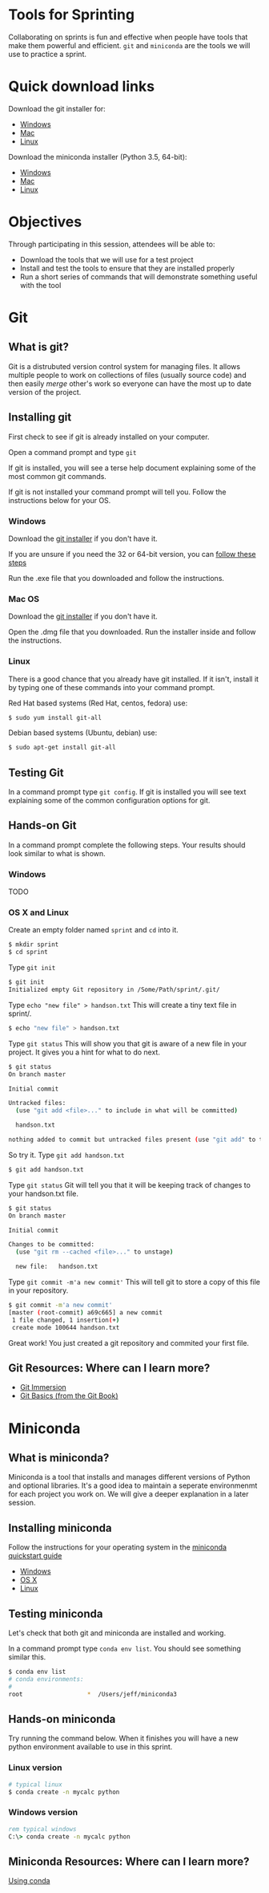 # Tools for Sprinting
Collaborating on sprints is fun and effective when people have tools that make them powerful and efficient. `git` and `miniconda` are the tools we will use to practice a sprint. 

# Quick download links

Download the git installer for:

* [Windows](https://git-scm.com/download/windows)
* [Mac](https://git-scm.com/download/mac)
* [Linux](https://git-scm.com/download/linux)

Download the miniconda installer (Python 3.5, 64-bit): 

* [Windows](https://repo.continuum.io/miniconda/Miniconda3-latest-Windows-x86_64.exe)
* [Mac](https://repo.continuum.io/miniconda/Miniconda3-latest-MacOSX-x86_64.sh)
* [Linux](https://repo.continuum.io/miniconda/Miniconda3-latest-Linux-x86_64.sh)

# Objectives
Through participating in this session, attendees will be able to:

* Download the tools that we will use for a test project
* Install and test the tools to ensure that they are installed properly
* Run a short series of commands that will demonstrate something useful with the tool 

# Git 

## What is git?
Git is a distrubuted version control system for managing files. It allows multiple people to work on collections of files (usually source code) and then easily *merge* other's work so everyone can have the most up to date version of the project. 

## Installing git
First check to see if git is already installed on your computer.

Open a command prompt and type `git`

If git is installed, you will see a terse help document explaining some of the most common git commands.

If git is not installed your command prompt will tell you. Follow the instructions below for your OS. 

### Windows

Download the [git installer](https://git-scm.com/download/windows) if you don't have it.

If you are unsure if you need the 32 or 64-bit version, you can [follow these steps](https://support.microsoft.com/en-us/help/15056/windows-7-32-64-bit-faq)

Run the .exe file that you downloaded and follow the instructions.

### Mac OS

Download the [git installer](https://git-scm.com/download/mac)  if you don't have it.

Open the .dmg file that you downloaded. Run the installer inside and follow the instructions.

### Linux

There is a good chance that you already have git installed. If it isn't, install it by typing one of these commands into your command prompt.

Red Hat based systems (Red Hat, centos, fedora) use:

```bash
$ sudo yum install git-all
```
Debian based systems (Ubuntu, debian) use:

```bash
$ sudo apt-get install git-all
```

## Testing Git
In a command prompt type `git config`. If git is installed you will see text explaining some of the common configuration options for git.

## Hands-on Git
In a command prompt complete the following steps. Your results should look similar to what is shown.

### Windows
TODO

### OS X and Linux
Create an empty folder named `sprint` and `cd` into it.

```bash
$ mkdir sprint 
$ cd sprint
```

Type `git init`


```bash
$ git init
Initialized empty Git repository in /Some/Path/sprint/.git/
```
Type `echo "new file" > handson.txt` This will create a tiny text file in sprint/.

```bash
$ echo "new file" > handson.txt
```

Type `git status` This will show you that git is aware of a new file in your project. It gives you a hint for what to do next.

```bash
$ git status
On branch master

Initial commit

Untracked files:
  (use "git add <file>..." to include in what will be committed)

  handson.txt

nothing added to commit but untracked files present (use "git add" to track)
```

So try it. Type `git add handson.txt`

```bash
$ git add handson.txt
```

Type `git status` Git will tell you that it will be keeping track of changes to your handson.txt file.

```bash
$ git status
On branch master

Initial commit

Changes to be committed:
  (use "git rm --cached <file>..." to unstage)

  new file:   handson.txt
```

Type `git commit -m'a new commit'` This will tell git to store a copy of this file in your repository. 

```bash
$ git commit -m'a new commit'
[master (root-commit) a69c665] a new commit
 1 file changed, 1 insertion(+)
 create mode 100644 handson.txt
```
Great work! You just created a git repository and commited your first file.


## Git Resources: Where can I learn more?

* [Git Immersion](http://gitimmersion.com/index.html)
* [Git Basics (from the Git Book)](https://git-scm.com/book/en/v2/Getting-Started-Git-Basics)




# Miniconda
## What is miniconda?
Miniconda is a tool that installs and manages different versions of Python and optional libraries. It's a good idea to maintain a seperate environmenmt for each project you work on. We will give a deeper explanation in a later session.


## Installing miniconda
Follow the instructions for your operating system in the [miniconda quickstart guide](http://conda.pydata.org/docs/install/quick.html)

* [Windows](http://conda.pydata.org/docs/install/quick.html#windows-miniconda-install)
* [OS X](http://conda.pydata.org/docs/install/quick.html#os-x-miniconda-install)
* [Linux](http://conda.pydata.org/docs/install/quick.html#linux-miniconda-install)


## Testing miniconda
Let's check that both git and miniconda are installed and working.

In a command prompt type `conda env list`. You should see something similar this.

```bash
$ conda env list
# conda environments:
#
root                  *  /Users/jeff/miniconda3
```

## Hands-on miniconda

Try running the command below. When it finishes you will have a new python environment available to use in this sprint.

### Linux version
```bash
# typical linux
$ conda create -n mycalc python
```

### Windows version
```bat
rem typical windows
C:\> conda create -n mycalc python
```



## Miniconda Resources: Where can I learn more?

[Using conda](http://conda.pydata.org/docs/using/index.html)




